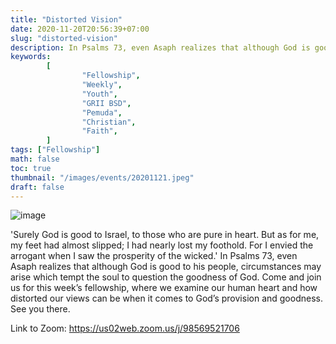 ```yaml
---
title: "Distorted Vision"
date: 2020-11-20T20:56:39+07:00
slug: "distorted-vision"
description: In Psalms 73, even Asaph realizes that although God is good to his people, circumstances may arise which tempt the soul to question the goodness of God.
keywords:
        [
                "Fellowship",
                "Weekly",
                "Youth",
                "GRII BSD",
                "Pemuda",
                "Christian",
                "Faith",
        ]
tags: ["Fellowship"]
math: false
toc: true
thumbnail: "/images/events/20201121.jpeg"
draft: false
---
```


![image](/images/events/20201121.jpeg)

'Surely God is good to Israel, to those who are pure in heart. But as for me, my feet had almost slipped; I had nearly lost my foothold. For I envied the arrogant when I saw the prosperity of the wicked.' In Psalms 73, even Asaph realizes that although God is good to his people, circumstances may arise which tempt the soul to question the goodness of God. Come and join us for this week’s fellowship, where we examine our human heart and how distorted our views can be when it comes to God’s provision and goodness. See you there.

Link to Zoom: https://us02web.zoom.us/j/98569521706
